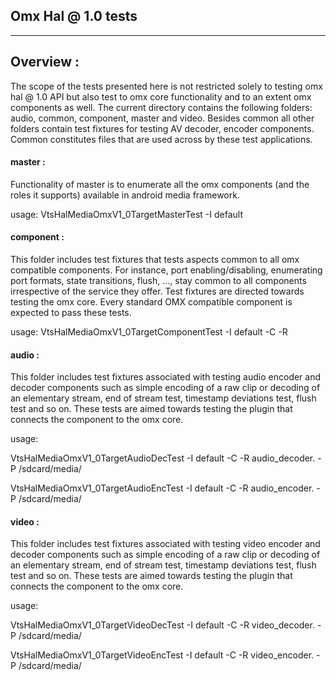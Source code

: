 ## Omx Hal @ 1.0 tests ##
---
## Overview :
The scope of the tests presented here is not restricted solely to testing omx hal @ 1.0 API but also test to omx core functionality and to an extent omx components as well. The current directory contains the following folders: audio, common, component, master and video. Besides common all other folders contain test fixtures for testing AV decoder, encoder components. Common constitutes files that are used across by these test applications.

#### master :
Functionality of master is to enumerate all the omx components (and the roles it supports) available in android media framework.

usage: VtsHalMediaOmxV1\_0TargetMasterTest -I default

#### component :
This folder includes test fixtures that tests aspects common to all omx compatible components. For instance, port enabling/disabling, enumerating port formats, state transitions, flush, ..., stay common to all components irrespective of the service they offer. Test fixtures are directed towards testing the omx core. Every standard OMX compatible component is expected to pass these tests.

usage: VtsHalMediaOmxV1\_0TargetComponentTest -I default -C <comp name> -R <comp role>

#### audio :
This folder includes test fixtures associated with testing audio encoder and decoder components such as simple encoding of a raw clip or decoding of an elementary stream, end of stream test, timestamp deviations test, flush test and so on. These tests are aimed towards testing the plugin that connects the component to the omx core.

usage:

VtsHalMediaOmxV1\_0TargetAudioDecTest -I default -C <comp name> -R audio_decoder.<comp class> -P /sdcard/media/

VtsHalMediaOmxV1\_0TargetAudioEncTest -I default -C <comp name> -R audio_encoder.<comp class> -P /sdcard/media/

#### video :
This folder includes test fixtures associated with testing video encoder and decoder components such as simple encoding of a raw clip or decoding of an elementary stream, end of stream test, timestamp deviations test, flush test and so on. These tests are aimed towards testing the plugin that connects the component to the omx core.

usage:

VtsHalMediaOmxV1\_0TargetVideoDecTest -I default -C <comp name> -R video_decoder.<comp class> -P /sdcard/media/

VtsHalMediaOmxV1\_0TargetVideoEncTest -I default -C <comp name> -R video_encoder.<comp class> -P /sdcard/media/

